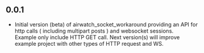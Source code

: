 ## 0.0.1

* Initial version (beta) of airwatch_socket_workaround providing an API for http calls ( including multipart posts ) and
  websocket sessions.   
  Example only include HTTP GET call. Next version(s) will improve example project with other types
  of HTTP request and WS.
